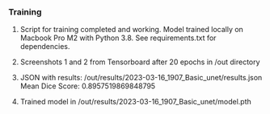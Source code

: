 ### Training

1)  Script for training completed and working. Model trained locally on Macbook Pro M2 with Python 3.8. See requirements.txt for dependencies. 

2)  Screenshots 1 and 2 from Tensorboard after 20 epochs in /out directory

3)  JSON with results: /out/results/2023-03-16_1907_Basic_unet/results.json
    Mean Dice Score: 0.8957519869848795

4) Trained model in /out/results/2023-03-16_1907_Basic_unet/model.pth
